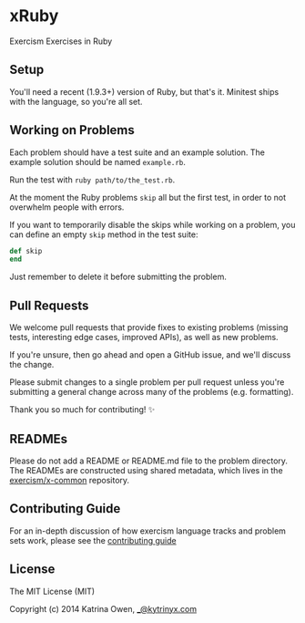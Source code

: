 # xRuby

Exercism Exercises in Ruby

## Setup

You'll need a recent (1.9.3+) version of Ruby, but that's it. Minitest ships
with the language, so you're all set.

## Working on Problems

Each problem should have a test suite and an example solution.
The example solution should be named `example.rb`.

Run the test with `ruby path/to/the_test.rb`.

At the moment the Ruby problems `skip` all but the first test, in order to not
overwhelm people with errors.

If you want to temporarily disable the skips while working on a problem, you can
define an empty `skip` method in the test suite:

```ruby
def skip
end
```

Just remember to delete it before submitting the problem.

## Pull Requests

We welcome pull requests that provide fixes to existing problems (missing
tests, interesting edge cases, improved APIs), as well as new problems.

If you're unsure, then go ahead and open a GitHub issue, and we'll discuss the
change.

Please submit changes to a single problem per pull request unless you're
submitting a general change across many of the problems (e.g. formatting).

Thank you so much for contributing! :sparkles:

## READMEs

Please do not add a README or README.md file to the problem directory. The
READMEs are constructed using shared metadata, which lives in the
[exercism/x-common](https://github.com/exercism/x-common) repository.

## Contributing Guide

For an in-depth discussion of how exercism language tracks and problem sets
work, please see the [contributing guide](https://github.com/exercism/x-api/blob/master/CONTRIBUTING.md#the-exercise-data)

## License

The MIT License (MIT)

Copyright (c) 2014 Katrina Owen, _@kytrinyx.com
